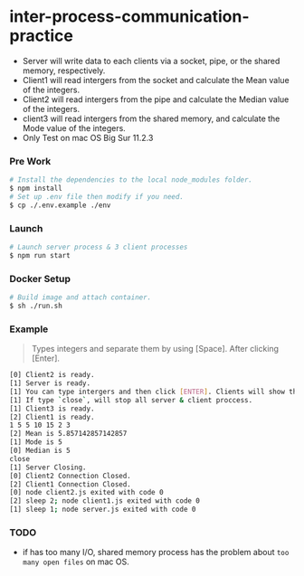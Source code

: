 # inter-process-communication-practice

* Server will write data to each clients via a socket, pipe, or the shared memory, respectively.
* Client1 will read intergers from the socket and calculate the Mean value of the integers.
* Client2 will read intergers from the pipe and calculate the Median value of the integers.
* client3 will read intergers from the shared memory, and calculate the Mode value of the integers.
* Only Test on mac OS Big Sur 11.2.3

### Pre Work
```bash
# Install the dependencies to the local node_modules folder.
$ npm install
# Set up .env file then modify if you need.
$ cp ./.env.example ./env
```

### Launch
```bash
# Launch server process & 3 client processes
$ npm run start
```

### Docker Setup
```bash
# Build image and attach container.
$ sh ./run.sh
```

### Example
> Types integers and separate them by using [Space]. After clicking [Enter].
```bash
[0] Client2 is ready.
[1] Server is ready.
[1] You can type intergers and then click [ENTER]. Clients will show the mean, median, and mode of the input values.
[1] If type `close`, will stop all server & client proccess.
[1] Client3 is ready.
[2] Client1 is ready.
1 5 5 10 15 2 3
[2] Mean is 5.857142857142857
[1] Mode is 5
[0] Median is 5
close
[1] Server Closing.
[0] Client2 Connection Closed.
[2] Client1 Connection Closed.
[0] node client2.js exited with code 0
[2] sleep 2; node client1.js exited with code 0
[1] sleep 1; node server.js exited with code 0
```

### TODO
* if has too many I/O, shared memory process has the problem about `too many open files` on mac OS.
